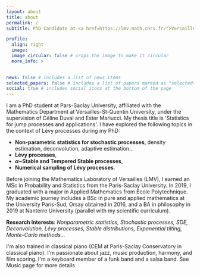 ```yaml
---
layout: about
title: about
permalink: /
subtitle: PhD Candidate at <a href=https://lmv.math.cnrs.fr/">Versailles Mathematics Laboratory</a> 

profile:
  align: right
  image: 
  image_circular: false # crops the image to make it circular
  more_info: >
  

news: false # includes a list of news items
selected_papers: false # includes a list of papers marked as "selected={true}"
social: true # includes social icons at the bottom of the page
---
```


I am a PhD student at Pars-Saclay University, affiliated with the Mathematics Department at Versailles-St-Quentin University, under the supervision of Céline Duval and Ester Mariucci. My thesis title is 'Statistics for jump processes and applications'. I have explored the following topics in the context of Lévy processes during my PhD: 
- **Non-parametric statistics for stochastic processes**, density estimation, deconvolution, adaptive estimation...
- **Lévy processes**, 
- **$\alpha-$Stable and Tempered Stable processes**,
- **Numerical sampling of Lévy processes**.

Before joining the Mathematics Laboratory of Versailles (LMV), I earned an MSc in Probability and Statistics from the Paris-Saclay University. In 2019, I graduated with a major in Applied Mathematics from Ecole Polytechnique. My academic journey includes a BSc in pure and applied mathematics at the University Paris-Sud, Orsay obtained in 2016, and a BA in philosophy in 2019 at Nanterre University (parallel with my scientific curriculum).

**Research Interests**: *Nonparametric statistics, Stochastic processes, SDE,  Deconvolution, Lévy processes, Stable distributions, Exponential tilting, Monte-Carlo methods...*





I'm also trained in classical piano (CEM at Paris-Saclay Conservatory in classical piano). I'm passionate about jazz, music production, harmony, and film scoring. I'm a keyboard member of a funk band and a salsa band. See Music page for more details


